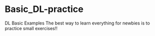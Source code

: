 # Basic_DL-practice
DL Basic Examples
The best way to learn everything for newbies is to practice small exercises!!
